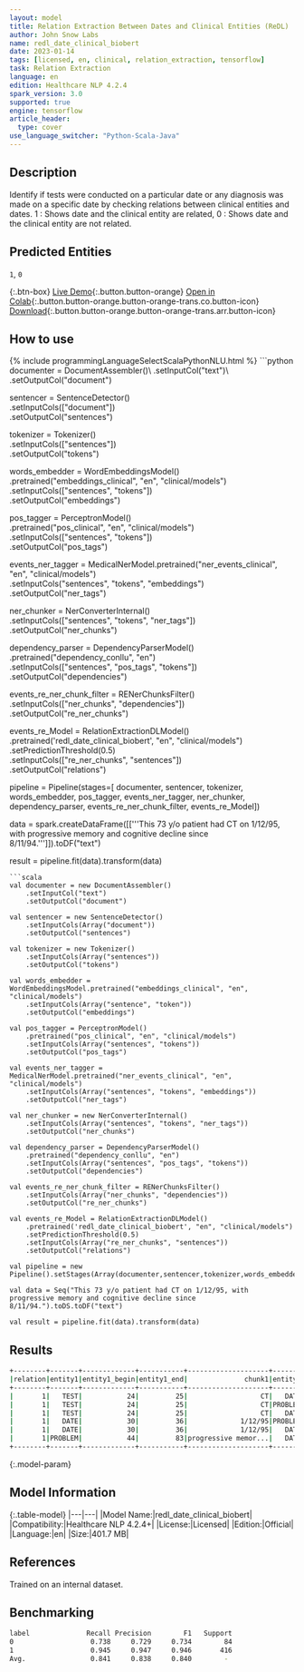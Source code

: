 ```yaml
---
layout: model
title: Relation Extraction Between Dates and Clinical Entities (ReDL)
author: John Snow Labs
name: redl_date_clinical_biobert
date: 2023-01-14
tags: [licensed, en, clinical, relation_extraction, tensorflow]
task: Relation Extraction
language: en
edition: Healthcare NLP 4.2.4
spark_version: 3.0
supported: true
engine: tensorflow
article_header:
  type: cover
use_language_switcher: "Python-Scala-Java"
---
```


## Description

Identify if tests were conducted on a particular date or any diagnosis was made on a specific date by checking relations between clinical entities and dates. 1 : Shows date and the clinical entity are related, 0 : Shows date and the clinical entity are not related.

## Predicted Entities

`1`, `0`

{:.btn-box}
[Live Demo](https://demo.johnsnowlabs.com/healthcare/RE_CLINICAL_DATE/){:.button.button-orange}
[Open in Colab](https://colab.research.google.com/github/JohnSnowLabs/spark-nlp-workshop/blob/master/tutorials/Certification_Trainings/Healthcare/10.1.Clinical_Relation_Extraction_BodyParts_Models.ipynb){:.button.button-orange.button-orange-trans.co.button-icon}
[Download](https://s3.amazonaws.com/auxdata.johnsnowlabs.com/clinical/models/redl_date_clinical_biobert_en_4.2.4_3.0_1673731277460.zip){:.button.button-orange.button-orange-trans.arr.button-icon}

## How to use



<div class="tabs-box" markdown="1">
{% include programmingLanguageSelectScalaPythonNLU.html %}
```python
documenter = DocumentAssembler()\
    .setInputCol("text")\
    .setOutputCol("document")

sentencer = SentenceDetector()\
    .setInputCols(["document"])\
    .setOutputCol("sentences")

tokenizer = Tokenizer()\
    .setInputCols(["sentences"])\
    .setOutputCol("tokens")

words_embedder = WordEmbeddingsModel()\
    .pretrained("embeddings_clinical", "en", "clinical/models")\
    .setInputCols(["sentences", "tokens"])\
    .setOutputCol("embeddings")

pos_tagger = PerceptronModel()\
    .pretrained("pos_clinical", "en", "clinical/models") \
    .setInputCols(["sentences", "tokens"])\
    .setOutputCol("pos_tags")

events_ner_tagger = MedicalNerModel.pretrained("ner_events_clinical", "en", "clinical/models")\
    .setInputCols("sentences", "tokens", "embeddings")\
    .setOutputCol("ner_tags") 

ner_chunker = NerConverterInternal()\
    .setInputCols(["sentences", "tokens", "ner_tags"])\
    .setOutputCol("ner_chunks")

dependency_parser = DependencyParserModel() \
    .pretrained("dependency_conllu", "en") \
    .setInputCols(["sentences", "pos_tags", "tokens"]) \
    .setOutputCol("dependencies")

events_re_ner_chunk_filter = RENerChunksFilter() \
    .setInputCols(["ner_chunks", "dependencies"])\
    .setOutputCol("re_ner_chunks")

events_re_Model = RelationExtractionDLModel() \
    .pretrained('redl_date_clinical_biobert', "en", "clinical/models")\
    .setPredictionThreshold(0.5)\
    .setInputCols(["re_ner_chunks", "sentences"]) \
    .setOutputCol("relations")


pipeline = Pipeline(stages=[
                    documenter,
                    sentencer,
                    tokenizer, 
                    words_embedder, 
                    pos_tagger, 
                    events_ner_tagger,
                    ner_chunker,
                    dependency_parser,
                    events_re_ner_chunk_filter,
                    events_re_Model])

data = spark.createDataFrame([['''This 73 y/o patient had CT on 1/12/95, with progressive memory and cognitive decline since 8/11/94.''']]).toDF("text")

result = pipeline.fit(data).transform(data)
```
```scala
val documenter = new DocumentAssembler() 
    .setInputCol("text") 
    .setOutputCol("document")

val sentencer = new SentenceDetector()
    .setInputCols(Array("document"))
    .setOutputCol("sentences")

val tokenizer = new Tokenizer()
    .setInputCols(Array("sentences"))
    .setOutputCol("tokens")

val words_embedder = WordEmbeddingsModel.pretrained("embeddings_clinical", "en", "clinical/models")
    .setInputCols(Array("sentence", "token"))
    .setOutputCol("embeddings")

val pos_tagger = PerceptronModel()
    .pretrained("pos_clinical", "en", "clinical/models") 
    .setInputCols(Array("sentences", "tokens"))
    .setOutputCol("pos_tags")

val events_ner_tagger = MedicalNerModel.pretrained("ner_events_clinical", "en", "clinical/models")
    .setInputCols(Array("sentences", "tokens", "embeddings"))
    .setOutputCol("ner_tags")  

val ner_chunker = new NerConverterInternal()
    .setInputCols(Array("sentences", "tokens", "ner_tags"))
    .setOutputCol("ner_chunks")

val dependency_parser = DependencyParserModel()
    .pretrained("dependency_conllu", "en")
    .setInputCols(Array("sentences", "pos_tags", "tokens"))
    .setOutputCol("dependencies")

val events_re_ner_chunk_filter = RENerChunksFilter() 
    .setInputCols(Array("ner_chunks", "dependencies"))
    .setOutputCol("re_ner_chunks")

val events_re_Model = RelationExtractionDLModel() 
    .pretrained('redl_date_clinical_biobert', "en", "clinical/models")
    .setPredictionThreshold(0.5)
    .setInputCols(Array("re_ner_chunks", "sentences")) 
    .setOutputCol("relations")

val pipeline = new Pipeline().setStages(Array(documenter,sentencer,tokenizer,words_embedder,pos_tagger,events_ner_tagger,ner_chunker,dependency_parser,events_re_ner_chunk_filter,events_re_Model))

val data = Seq("This 73 y/o patient had CT on 1/12/95, with progressive memory and cognitive decline since 8/11/94.").toDS.toDF("text")

val result = pipeline.fit(data).transform(data)
```
</div>

## Results

```bash
+--------+-------+-------------+-----------+--------------------+-------+-------------+-----------+--------------------+----------+
|relation|entity1|entity1_begin|entity1_end|              chunk1|entity2|entity2_begin|entity2_end|              chunk2|confidence|
+--------+-------+-------------+-----------+--------------------+-------+-------------+-----------+--------------------+----------+
|       1|   TEST|           24|         25|                  CT|   DATE|           30|         36|             1/12/95|0.99997973|
|       1|   TEST|           24|         25|                  CT|PROBLEM|           44|         83|progressive memor...| 0.9998983|
|       1|   TEST|           24|         25|                  CT|   DATE|           91|         97|             8/11/94| 0.9997316|
|       1|   DATE|           30|         36|             1/12/95|PROBLEM|           44|         83|progressive memor...| 0.9998915|
|       1|   DATE|           30|         36|             1/12/95|   DATE|           91|         97|             8/11/94| 0.9997931|
|       1|PROBLEM|           44|         83|progressive memor...|   DATE|           91|         97|             8/11/94| 0.9998667|
+--------+-------+-------------+-----------+--------------------+-------+-------------+-----------+--------------------+----------+
```

{:.model-param}
## Model Information

{:.table-model}
|---|---|
|Model Name:|redl_date_clinical_biobert|
|Compatibility:|Healthcare NLP 4.2.4+|
|License:|Licensed|
|Edition:|Official|
|Language:|en|
|Size:|401.7 MB|

## References

Trained on an internal dataset.

## Benchmarking

```bash
label              Recall Precision        F1   Support
0                   0.738     0.729     0.734        84
1                   0.945     0.947     0.946       416
Avg.                0.841     0.838     0.840        -
```
